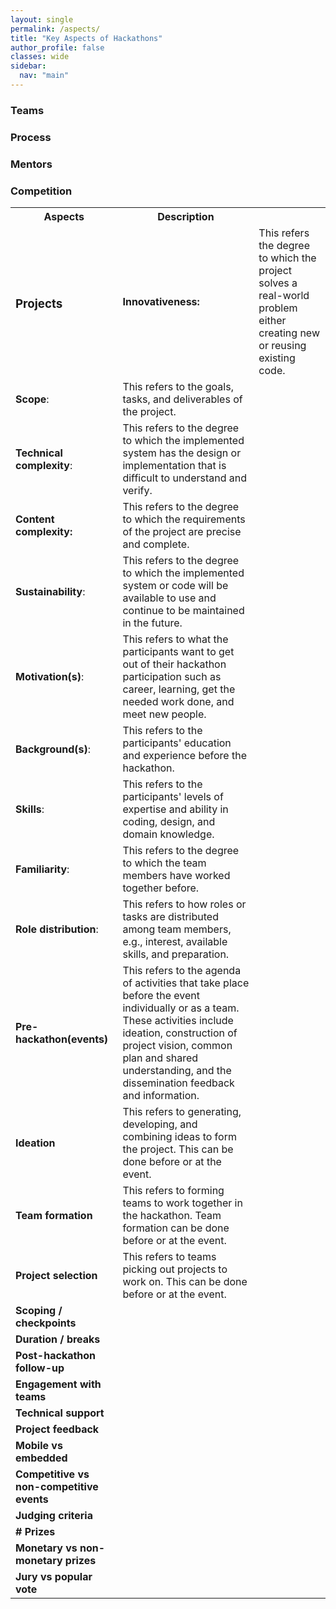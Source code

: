 ```yaml
---
layout: single
permalink: /aspects/
title: "Key Aspects of Hackathons"
author_profile: false
classes: wide
sidebar:
  nav: "main"
---
```

<table>
<tr>
  <th>Aspects</th>
  <th>Description</th>
</tr>

<tr>
  <td style="colspan:2;"><h3>Projects</h3></td>
  <td><strong>Innovativeness<strong>:</td>
  <td>This refers the degree to which the project solves a real-world problem either creating new or reusing existing code.</td>
</tr>

<tr>
  <td><strong>Scope</strong>:</td>
  <td>This refers to the goals, tasks, and deliverables of the project.</td>
</tr>

<tr>
  <td><strong>Technical complexity</strong>:</td>
  <td>This refers to the degree to which the implemented system has the design or implementation that is difficult to understand and verify.</td>
</tr>

<tr>
  <td><strong>Content complexity<strong>:</td>
  <td>This refers to the degree to which the requirements of the project are precise and complete.</td>
</tr>

<tr>
  <td><strong>Sustainability</strong>:</td>
  <td>This refers to the degree to which the implemented system or code will be available to use and continue to be maintained in the future.</td>
</tr>

<tr><h3>Teams</h3></tr>
<tr>
  <td><strong>Motivation(s)</strong>:</td>
  <td>This refers to what the participants want to get out of their hackathon participation such as career, learning, get the needed work done, and meet new people.</td>
</tr>

<tr>
  <td><strong>Background(s)</strong>:</td>
  <td>This refers to the participants' education and experience before the hackathon.</td>
</tr>

<tr>
  <td><strong>Skills</strong>:</td>
  <td>This refers to the participants' levels of expertise and ability in coding, design, and domain knowledge.</td>
</tr>

<tr>
  <td><strong>Familiarity</strong>:</td>
  <td>This refers to the degree to which the team members have worked together before.</td>
</tr>

<tr>
  <td><strong>Role distribution</strong>:</td>
  <td>This refers to how roles or tasks are distributed among team members, e.g., interest, available skills, and preparation.</td>
</tr>

<tr><h3>Process</h3></tr>
<tr>
  <td><strong>Pre-hackathon(events)</strong></td>
  <td>This refers to the agenda of activities that take place before the event individually or as a team. These activities include ideation, construction of project vision, common plan and shared understanding, and the dissemination feedback and information.</td>
</tr>

<tr>
  <td><strong>Ideation</strong></td>
  <td>This refers to generating, developing, and combining ideas to form the project. This can be done before or at the event.</td>
</tr>

<tr>
  <td><strong>Team formation</strong></td>
  <td>This refers to forming teams to work together in the hackathon. Team formation can be done before or at the event.</td>
</tr>

<tr>
  <td><strong>Project selection<strong></td>
  <td>This refers to teams picking out projects to work on. This can be done before or at the event.</td>
</tr>

<tr>
  <td><strong>Scoping / checkpoints</strong></td>
  <td></td>
</tr>

<tr>
  <td><strong>Duration / breaks</strong></td>
  <td></td>
</tr>

<tr>
  <td><strong>Post-hackathon follow-up</strong></td>
  <td></td>
</tr>

<tr><h3>Mentors</h3></tr>
<tr>
  <td><strong>Engagement with teams</strong></td>
  <td></td>
</tr>

<tr>
  <td><strong>Technical support</strong></td>
  <td></td>
</tr>

<tr>
  <td><strong>Project feedback</strong></td>
  <td></td>
</tr>

<tr>
  <td><strong>Mobile vs embedded</strong></td>
  <td></td>
</tr>

<tr><h3>Competition</h3></tr>
<tr>
  <td><strong>Competitive vs non-competitive events</strong></td>
  <td></td>
</tr>

<tr>
  <td><strong>Judging criteria</strong></td>
  <td></td>
</tr>

<tr>
  <td><strong># Prizes</strong></td>
  <td></td>
</tr>

<tr>
  <td><strong>Monetary vs non-monetary prizes</strong></td>
  <td></td>
</tr>

<tr>
  <td><strong>Jury vs popular vote</strong></td>
  <td></td>
</tr>

</table>
